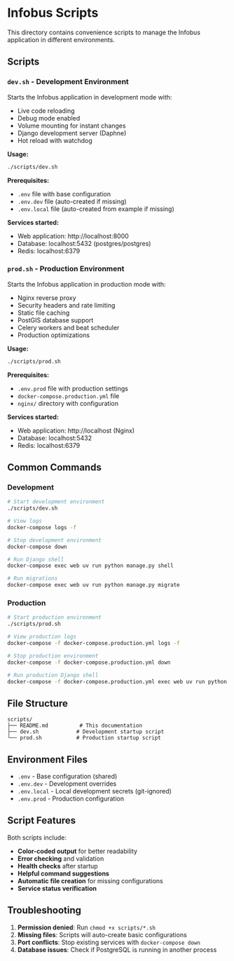 # Infobus Scripts

This directory contains convenience scripts to manage the Infobus application in different environments.

## Scripts

### `dev.sh` - Development Environment

Starts the Infobus application in development mode with:
- Live code reloading
- Debug mode enabled
- Volume mounting for instant changes
- Django development server (Daphne)
- Hot reload with watchdog

**Usage:**
```bash
./scripts/dev.sh
```

**Prerequisites:**
- `.env` file with base configuration
- `.env.dev` file (auto-created if missing)
- `.env.local` file (auto-created from example if missing)

**Services started:**
- Web application: http://localhost:8000
- Database: localhost:5432 (postgres/postgres)
- Redis: localhost:6379

### `prod.sh` - Production Environment

Starts the Infobus application in production mode with:
- Nginx reverse proxy
- Security headers and rate limiting
- Static file caching
- PostGIS database support
- Celery workers and beat scheduler
- Production optimizations

**Usage:**
```bash
./scripts/prod.sh
```

**Prerequisites:**
- `.env.prod` file with production settings
- `docker-compose.production.yml` file
- `nginx/` directory with configuration

**Services started:**
- Web application: http://localhost (Nginx)
- Database: localhost:5432
- Redis: localhost:6379

## Common Commands

### Development
```bash
# Start development environment
./scripts/dev.sh

# View logs
docker-compose logs -f

# Stop development environment
docker-compose down

# Run Django shell
docker-compose exec web uv run python manage.py shell

# Run migrations
docker-compose exec web uv run python manage.py migrate
```

### Production
```bash
# Start production environment
./scripts/prod.sh

# View production logs
docker-compose -f docker-compose.production.yml logs -f

# Stop production environment
docker-compose -f docker-compose.production.yml down

# Run production Django shell
docker-compose -f docker-compose.production.yml exec web uv run python manage.py shell
```

## File Structure

```
scripts/
├── README.md          # This documentation
├── dev.sh            # Development startup script
└── prod.sh           # Production startup script
```

## Environment Files

- `.env` - Base configuration (shared)
- `.env.dev` - Development overrides
- `.env.local` - Local development secrets (git-ignored)
- `.env.prod` - Production configuration

## Script Features

Both scripts include:
- **Color-coded output** for better readability
- **Error checking** and validation
- **Health checks** after startup
- **Helpful command suggestions**
- **Automatic file creation** for missing configurations
- **Service status verification**

## Troubleshooting

1. **Permission denied**: Run `chmod +x scripts/*.sh`
2. **Missing files**: Scripts will auto-create basic configurations
3. **Port conflicts**: Stop existing services with `docker-compose down`
4. **Database issues**: Check if PostgreSQL is running in another process